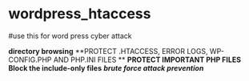 # wordpress_htaccess
#use this for word press cyber attack

**directory browsing**
**PROTECT .HTACCESS, ERROR LOGS, WP-CONFIG.PHP AND PHP.INI FILES **
**PROTECT IMPORTANT PHP FILES**
**Block the include-only files**
**_brute force attack prevention_**



